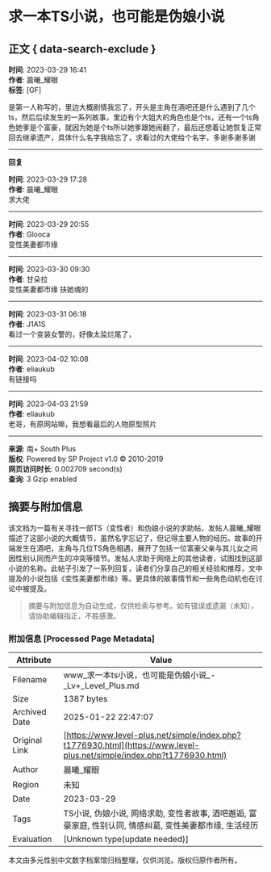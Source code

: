 # 求一本TS小说，也可能是伪娘小说

## 正文 { data-search-exclude }


**时间**: 2023-03-29 16:41  
**作者**: 晨曦_耀眼  
**标签**: [GF]  

是第一人称写的，里边大概剧情我忘了，开头是主角在酒吧还是什么遇到了几个ts，然后后续发生的一系列故事，里边有个大姐大的角色也是个ts，还有一个ts角色她爹是个富豪，就因为她是个ts所以她爹跟她闹翻了，最后还想着让她恢复正常回去继承遗产，具体什么名字我给忘了，求看过的大佬给个名字，多谢多谢多谢  

---

**回复**  

**时间**: 2023-03-29 17:28  
**作者**: 晨曦_耀眼  
求大佬  

---

**时间**: 2023-03-29 20:55  
**作者**: Glooca  
变性美妻都市缘  

---

**时间**: 2023-03-30 09:30  
**作者**: 甘朵拉  
变性美妻都市缘 扶她魂的  

---

**时间**: 2023-03-31 06:18  
**作者**: J1A1S  
看过一个变装女警的，好像太监烂尾了，  

---

**时间**: 2023-04-02 10:08  
**作者**: eliaukub  
有链接吗  

---

**时间**: 2023-04-03 21:59  
**作者**: eliaukub  
老哥，有原网站嘛，我想看最后的人物原型照片  

---

**来源**: 南+ South Plus  
**版权**: Powered by SP Project v1.0 © 2010-2019  
**网页访问时长**: 0.002709 second(s)  
**查询**: 3 Gzip enabled  
<!-- tcd_original_link https://www.level-plus.net/simple/index.php?t1776930.html -->


## 摘要与附加信息

<!-- tcd_abstract -->
该文档为一篇有关寻找一部TS（变性者）和伪娘小说的求助帖，发帖人晨曦_耀眼描述了这部小说的大概情节，虽然名字忘记了，但记得主要人物的经历。故事的开端发生在酒吧，主角与几位TS角色相遇，展开了包括一位富豪父亲与其儿女之间因性别认同而产生的冲突等情节。发帖人求助于网络上的其他读者，试图找到这部小说的名称。此帖子引发了一系列回复，读者们分享自己的相关经验和推荐，文中提及的小说包括《变性美妻都市缘》等。更具体的故事情节和一些角色动机也在讨论中被提及。
<!-- tcd_abstract_end -->

> 摘要与附加信息为自动生成，仅供检索与参考。如有错误或遗漏（未知），请协助编辑指正，不胜感激。

### 附加信息 [Processed Page Metadata]

| Attribute       | Value                                  |
|-----------------|----------------------------------------|
| Filename        | www_求一本ts小说，也可能是伪娘小说_-_Lv+_Level_Plus.md                             |
| Size            | 1387 bytes                           |
| Archived Date   | 2025-01-22 22:47:07                             |
| Original Link   | [https://www.level-plus.net/simple/index.php?t1776930.html](https://www.level-plus.net/simple/index.php?t1776930.html)                       |
| Author          | 晨曦_耀眼                               |
| Region          | 未知                               |
| Date            | 2023-03-29                                 |
| Tags            | TS小说, 伪娘小说, 网络求助, 变性者故事, 酒吧邂逅, 富豪家庭, 性别认同, 情感纠葛, 变性美妻都市缘, 生活经历                                 |
| Evaluation            | [Unknown type(update needed)]                                 |
<!-- tcd_table_end -->

本文由多元性别中文数字档案馆归档整理，仅供浏览。版权归原作者所有。
